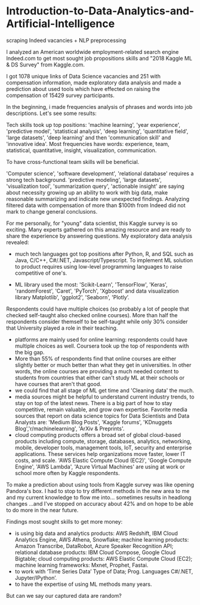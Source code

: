 # Introduction-to-Data-Analytics-and-Artificial-Intelligence
scraping Indeed vacancies + NLP preprocessing

I analyzed an American worldwide employment-related search engine Indeed.com to get most sought job propositions skills and "2018 Kaggle ML & DS Survey" from Kaggle.com.

I got 1078 unique links of Data Science vacancies and 251 with compensation information, made exploratory data analysis and made a prediction about used tools which have effected on raising the compensation of 15429 survey participants. 

In the beginning, i made frequencies analysis of phrases and words into job descriptions. Let's see some results:

Tech skills took up top positions: 'machine learning', 'year experience', 'predictive model', 'statistical analysis', 'deep learning', 'quantitative field', 'large datasets', 'deep learning' and then 'communication skill' and 'innovative idea'.
Most frequencies have words: experience, team, statistical, quantitative, insight, visualization, communication.

To have cross-functional team skills will be beneficial.

'Computer science', 'software development', 'relational database' requires a strong tech background. 
'predictive modeling', 'large datasets', 'visualization tool', 'summarization query', 'actionable insight' are saying about necessity growing up an ability to work with big data, make reasonable summarizing and indicate new unexpected findings.
Analyzing filtered data with compensation of more than $100th from Indeed did not mark to change general conclusions.

For me personally, for "young" data scientist, this Kaggle survey is so exciting. Many experts gathered on this amazing resource and are ready to share the experience by answering questions.
My exploratory data analysis revealed: 
- much tech languages got top positions after Python, R, and SQL such as Java, C/C++, C#/.NET, Javascript/Typescript. To implement ML solution to product requires using low-level programming languages to raise competitive of one's.

- ML library used the most: 'Scikit-Learn', 'TensorFlow', 'Keras', 'randomForest', 'Caret', 'PyTorch', 'Xgboost' and data visualization library Matplotlib', 'ggplot2', 'Seaborn', 'Plotly’.

Respondents could have multiple choices (so probably a lot of people that checked self-taught also checked online courses). More than half the respondents consider themself to be self-taught while only 30% consider that University played a role in their teaching. 
- platforms are mainly used for online learning: respondents could have multiple choices as well. Coursera took up the top of respondents with the big gap.
- More than 55% of respondents find that online courses are either slightly better or much better than what they get in universities. In other words, the online courses are providing a much needed content to students from countries that either can't study ML at their schools or have courses that aren't that good. 
- we could find that all stage of ML get time and 'Cleaning data' the much.
- media sources might be helpful to understand current industry trends, to stay on top of the latest news. There is a big part of how to stay competitive, remain valuable, and grow own expertise. Favorite media sources that report on data science topics for Data Scientists and Data Analysts are: 'Medium Blog Posts', 'Kaggle forums', 'KDnuggets Blog','r/machinelearning', 'ArXiv & Preprints'.
- cloud computing products offers a broad set of global cloud-based products including compute, storage, databases, analytics, networking, mobile, developer tools, management tools, IoT, security and enterprise applications. These services help organizations move faster, lower IT costs, and scale. 'AWS Elastic Compute Cloud (EC2)', 'Google Compute Engine', 'AWS Lambda', 'Azure Virtual Machines' are using at work or school more often by Kaggle respondents.

To make a prediction about using tools from Kaggle survey was like opening Pandora's box. 
I had to stop to try different methods in the new area to me and my current knowledge to flow me into... sometimes results in headlong changes …and I've stopped on accuracy about 42% and on hope to be able to do more in the near future.

Findings most sought skills to get more money:
- is using big data and analytics products: AWS Redshift, IBM Cloud Analytics Engine, AWS Athena, Snowflake; machine learning products: Amazon Transcribe, DataRobot, Azure Speaker Recognition API; relational database products: IBM Cloud Compose, Google Cloud Bigtable; cloud computing products: AWS Elastic Compute Cloud (EC2); machine learning frameworks: Mxnet, Prophet, Fastai.
- to work with ‘Time Series Data’ Type of Data; Prog. Languages C#/.NET, Jupyter/IPython’.
- to have the expertise of using ML methods many years.

But can we say our captured data are random?



